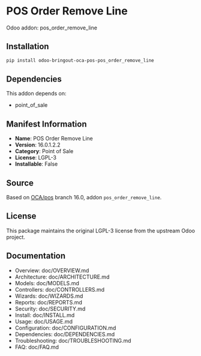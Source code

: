 # POS Order Remove Line

Odoo addon: pos_order_remove_line

## Installation

```bash
pip install odoo-bringout-oca-pos-pos_order_remove_line
```

## Dependencies

This addon depends on:
- point_of_sale

## Manifest Information

- **Name**: POS Order Remove Line
- **Version**: 16.0.1.2.2
- **Category**: Point of Sale
- **License**: LGPL-3
- **Installable**: False

## Source

Based on [OCA/pos](https://github.com/OCA/pos) branch 16.0, addon `pos_order_remove_line`.

## License

This package maintains the original LGPL-3 license from the upstream Odoo project.

## Documentation

- Overview: doc/OVERVIEW.md
- Architecture: doc/ARCHITECTURE.md
- Models: doc/MODELS.md
- Controllers: doc/CONTROLLERS.md
- Wizards: doc/WIZARDS.md
- Reports: doc/REPORTS.md
- Security: doc/SECURITY.md
- Install: doc/INSTALL.md
- Usage: doc/USAGE.md
- Configuration: doc/CONFIGURATION.md
- Dependencies: doc/DEPENDENCIES.md
- Troubleshooting: doc/TROUBLESHOOTING.md
- FAQ: doc/FAQ.md
